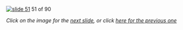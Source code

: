 [![slide 51](https://dl.dropboxusercontent.com/u/2977490/presentations/cookbook/51.jpg)](52.md)
51 of 90

_Click on the image for the [next slide](52.md), or click [here for the previous one](50.md)_